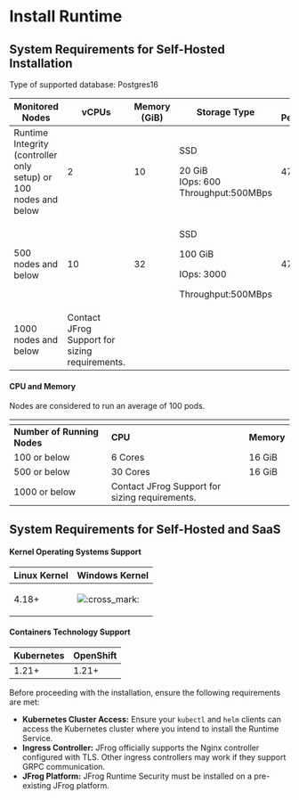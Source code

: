 # Install Runtime

## System Requirements for Self-Hosted Installation

Type of supported database: Postgres16

<table><thead><tr><th width="205">Monitored Nodes</th><th width="200">vCPUs</th><th>Memory (GiB)</th><th>Storage Type</th><th>Network Performance</th></tr></thead><tbody><tr><td>Runtime Integrity (controller only setup) or 100 nodes and below</td><td>2</td><td>10</td><td><p>SSD</p><p>20 GiB<br>IOps: 600<br>Throughput:500MBps</p></td><td>4750 Mbps</td></tr><tr><td>500 nodes and below</td><td>10</td><td>32</td><td><p>SSD</p><p>100 GiB</p><p>IOps: 3000</p><p>Throughput:500MBps</p></td><td>4750 Mbps</td></tr><tr><td>1000 nodes and below</td><td>Contact JFrog Support for sizing requirements.</td><td></td><td></td><td></td></tr></tbody></table>

#### CPU and Memory <a href="#cpu-and-memory" id="cpu-and-memory"></a>

Nodes are considered to run an average of 100 pods.

<table><thead><tr><th width="261"></th><th width="369.3333333333333"></th><th></th></tr></thead><tbody><tr><td><strong>Number of Running Nodes</strong></td><td><strong>CPU</strong></td><td><strong>Memory</strong></td></tr><tr><td>100 or below</td><td>6 Cores</td><td>16 GiB</td></tr><tr><td>500 or below</td><td>30 Cores</td><td>16 GiB</td></tr><tr><td>1000 or below</td><td>Contact JFrog Support for sizing requirements.</td><td></td></tr></tbody></table>

## System Requirements for Self-Hosted and SaaS <a href="#kernel-operating-systems-support" id="kernel-operating-systems-support"></a>

#### Kernel Operating Systems Support  <a href="#kernel-operating-systems-support" id="kernel-operating-systems-support"></a>

| Linux Kernel         | Windows Kernel                                                                                                                     |
| -------------------- | ---------------------------------------------------------------------------------------------------------------------------------- |
| <p>4.18+</p><p> </p> | ![:cross\_mark:](https://jfrog-int.atlassian.net/gateway/api/emoji/62d6e2d0-84c6-4564-9b2c-7379252a974d/atlassian-cross_mark/path) |

#### Containers Technology Support  <a href="#containers-technology-support" id="containers-technology-support"></a>

| Kubernetes | OpenShift |
| ---------- | --------- |
| 1.21+      | 1.21+     |

Before proceeding with the installation, ensure the following requirements are met:

* **Kubernetes Cluster Access:** Ensure your `kubectl` and `helm` clients can access the Kubernetes cluster where you intend to install the Runtime Service.
* **Ingress Controller:** JFrog officially supports the Nginx controller configured with TLS. Other ingress controllers may work if they support GRPC communication.
* **JFrog Platform:** JFrog Runtime Security must be installed on a pre-existing JFrog platform.

###
